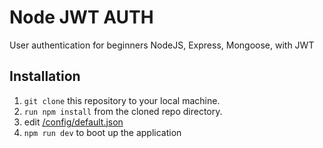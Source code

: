 # Node JWT AUTH
 User authentication for beginners NodeJS, Express, Mongoose, with JWT

## Installation
1. `git clone` this repository to your local machine.
2. `run npm install` from the cloned repo directory.
3.  edit [/config/default.json](/config/default.json)
4. `npm run dev`  to boot up the application
